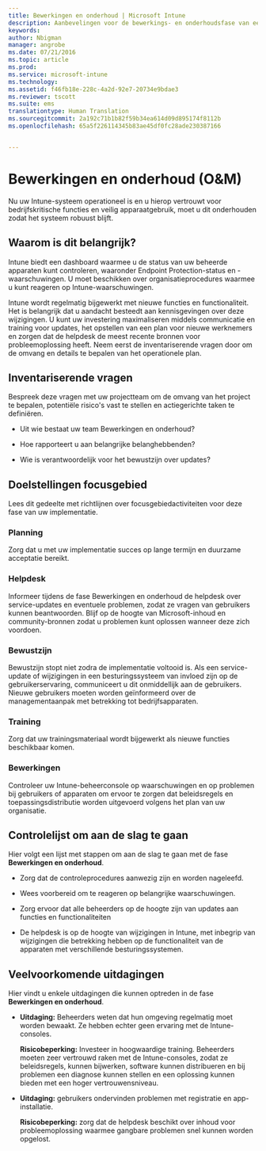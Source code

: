 ```yaml
---
title: Bewerkingen en onderhoud | Microsoft Intune
description: Aanbevelingen voor de bewerkings- en onderhoudsfase van een Intune-implementatie.
keywords: 
author: Nbigman
manager: angrobe
ms.date: 07/21/2016
ms.topic: article
ms.prod: 
ms.service: microsoft-intune
ms.technology: 
ms.assetid: f46fb18e-228c-4a2d-92e7-20734e9bdae3
ms.reviewer: tscott
ms.suite: ems
translationtype: Human Translation
ms.sourcegitcommit: 2a192c71b1b82f59b34ea614d09d895174f8112b
ms.openlocfilehash: 65a5f226114345b83ae45df0fc28ade230387166


---
```


# Bewerkingen en onderhoud (O&M)
Nu uw Intune-systeem operationeel is en u hierop vertrouwt voor bedrijfskritische functies en veilig apparaatgebruik, moet u dit onderhouden zodat het systeem robuust blijft.

## Waarom is dit belangrijk?
Intune biedt een dashboard waarmee u de status van uw beheerde apparaten kunt controleren, waaronder Endpoint Protection-status en -waarschuwingen. U moet beschikken over organisatieprocedures waarmee u kunt reageren op Intune-waarschuwingen.

Intune wordt regelmatig bijgewerkt met nieuwe functies en functionaliteit. Het is belangrijk dat u aandacht besteedt aan kennisgevingen over deze wijzigingen.
U kunt uw investering maximaliseren middels communicatie en training voor updates, het opstellen van een plan voor nieuwe werknemers en zorgen dat de helpdesk de meest recente bronnen voor probleemoplossing heeft.
Neem eerst de inventariserende vragen door om de omvang en details te bepalen van het operationele plan.

## Inventariserende vragen
Bespreek deze vragen met uw projectteam om de omvang van het project te bepalen, potentiële risico's vast te stellen en actiegerichte taken te definiëren.

-   Uit wie bestaat uw team Bewerkingen en onderhoud?

-   Hoe rapporteert u aan belangrijke belanghebbenden?

-   Wie is verantwoordelijk voor het bewustzijn over updates?

## Doelstellingen focusgebied
Lees dit gedeelte met richtlijnen over focusgebiedactiviteiten voor deze fase van uw implementatie.

### Planning
Zorg dat u met uw implementatie succes op lange termijn en duurzame acceptatie bereikt.

### Helpdesk
Informeer tijdens de fase Bewerkingen en onderhoud de helpdesk over service-updates en eventuele problemen, zodat ze vragen van gebruikers kunnen beantwoorden. Blijf op de hoogte van Microsoft-inhoud en community-bronnen zodat u problemen kunt oplossen wanneer deze zich voordoen.

### Bewustzijn
Bewustzijn stopt niet zodra de implementatie voltooid is. Als een service-update of wijzigingen in een besturingssysteem van invloed zijn op de gebruikerservaring, communiceert u dit onmiddellijk aan de gebruikers. Nieuwe gebruikers moeten worden geïnformeerd over de managementaanpak met betrekking tot bedrijfsapparaten.

### Training
Zorg dat uw trainingsmateriaal wordt bijgewerkt als nieuwe functies beschikbaar komen.

### Bewerkingen
Controleer uw Intune-beheerconsole op waarschuwingen en op problemen bij gebruikers of apparaten om ervoor te zorgen dat beleidsregels en toepassingsdistributie worden uitgevoerd volgens het plan van uw organisatie.

## Controlelijst om aan de slag te gaan
Hier volgt een lijst met stappen om aan de slag te gaan met de fase **Bewerkingen en onderhoud**.

-   Zorg dat de controleprocedures aanwezig zijn en worden nageleefd.

-   Wees voorbereid om te reageren op belangrijke waarschuwingen.

-   Zorg ervoor dat alle beheerders op de hoogte zijn van updates aan functies en functionaliteiten

-   De helpdesk is op de hoogte van wijzigingen in Intune, met inbegrip van wijzigingen die betrekking hebben op de functionaliteit van de apparaten met verschillende besturingssystemen.

## Veelvoorkomende uitdagingen
Hier vindt u enkele uitdagingen die kunnen optreden in de fase **Bewerkingen en onderhoud**.

-   **Uitdaging:** Beheerders weten dat hun omgeving regelmatig moet worden bewaakt. Ze hebben echter geen ervaring met de Intune-consoles.

    **Risicobeperking:** Investeer in hoogwaardige training. Beheerders moeten zeer vertrouwd raken met de Intune-consoles, zodat ze beleidsregels, kunnen bijwerken, software kunnen distribueren en bij problemen een diagnose kunnen stellen en een oplossing kunnen bieden met een hoger vertrouwensniveau.

-   **Uitdaging:** gebruikers ondervinden problemen met registratie en app-installatie.

    **Risicobeperking:** zorg dat de helpdesk beschikt over inhoud voor probleemoplossing waarmee gangbare problemen snel kunnen worden opgelost.



<!--HONumber=Jul16_HO4-->


